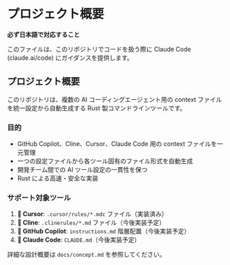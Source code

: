 # プロジェクト概要

**必ず日本語で対応すること**

このファイルは、このリポジトリでコードを扱う際に Claude Code (claude.ai/code) にガイダンスを提供します。

## プロジェクト概要

このリポジトリは、複数の AI コーディングエージェント用の context ファイルを統一設定から自動生成する Rust 製コマンドラインツールです。

### 目的

- GitHub Copilot、Cline、Cursor、Claude Code 用の context ファイルを一元管理
- 一つの設定ファイルから各ツール固有のファイル形式を自動生成
- 開発チーム間での AI ツール設定の一貫性を保つ
- Rust による高速・安全な実装

### サポート対象ツール

1. **🎯 Cursor**: `.cursor/rules/*.mdc` ファイル（実装済み）
2. **🚧 Cline**: `.clinerules/*.md` ファイル（今後実装予定）
3. **🚧 GitHub Copilot**: `instructions.md` 階層配置（今後実装予定）
4. **🚧 Claude Code**: `CLAUDE.md`（今後実装予定）

詳細な設計概要は `docs/concept.md` を参照してください。
